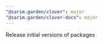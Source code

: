```yaml
---
"@sarim.garden/clover": major
"@sarim.garden/clover-docs": major
---
```


Release initial versions of packages
